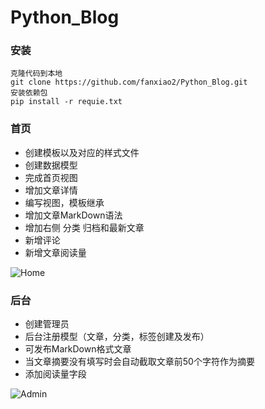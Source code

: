 # Python_Blog

### 安装

```
克隆代码到本地
git clone https://github.com/fanxiao2/Python_Blog.git
安装依赖包
pip install -r requie.txt
```

### 首页
* 创建模板以及对应的样式文件
* 创建数据模型
* 完成首页视图
* 增加文章详情
* 编写视图，模板继承
* 增加文章MarkDown语法
* 增加右侧 分类 归档和最新文章
* 新增评论
* 新增文章阅读量

![Home](https://fjun.oss-cn-qingdao.aliyuncs.com/aa1.png?Expires=1524820634&OSSAccessKeyId=TMP.AQGFfJEPmgNc3UB_FAHB6OlbK8pq5pKNkdaCH2Lj4jn4p04_VpKTuiT9iOz-MC4CFQCJBmRRwX4JU9x1PC-7QmrTHWXUNQIVAOrox6Sj_gni-noyPMwwJN91yjiL&Signature=U1MJOhxPxqvRe7T8g13IRIasFtE%3D)

### 后台
* 创建管理员
* 后台注册模型（文章，分类，标签创建及发布）
* 可发布MarkDown格式文章
* 当文章摘要没有填写时会自动截取文章前50个字符作为摘要
* 添加阅读量字段

![Admin](https://fjun.oss-cn-qingdao.aliyuncs.com/Admin.png?Expires=1524820962&OSSAccessKeyId=TMP.AQGFfJEPmgNc3UB_FAHB6OlbK8pq5pKNkdaCH2Lj4jn4p04_VpKTuiT9iOz-MC4CFQCJBmRRwX4JU9x1PC-7QmrTHWXUNQIVAOrox6Sj_gni-noyPMwwJN91yjiL&Signature=yt6wJEyWlu2v%2FJXrRIJJsrAp1o0%3D)
